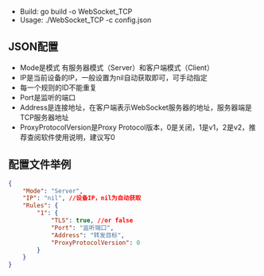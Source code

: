 * Build: go build -o WebSocket_TCP
* Usage: ./WebSocket_TCP -c config.json

## JSON配置
- Mode是模式 有服务器模式（Server）和客户端模式（Client）
- IP是当前设备的IP，一般设置为nil自动获取即可，可手动指定
- 每一个规则的ID不能重复
- Port是监听的端口
- Address是连接地址，在客户端表示WebSocket服务器的地址，服务器端是TCP服务器地址
- ProxyProtocolVersion是Proxy Protocol版本，0是关闭，1是v1，2是v2，推荐查阅软件使用说明，建议写0
## 配置文件举例
```json
{
    "Mode": "Server",
	"IP": "nil", //设备IP，nil为自动获取
    "Rules": {
        "1": {
            "TLS": true, //or false
            "Port": "监听端口",
            "Address": "转发目标",
            "ProxyProtocolVersion": 0
        }
    }
}
```